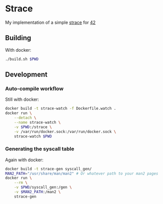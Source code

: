 # Strace
My implementation of a simple [strace](http://linux.die.net/man/1/strace) for [42](http://www.42.fr/)

## Building
With docker:
```sh
./build.sh $PWD
```
## Development
### Auto-compile workflow
Still with docker:
```sh
docker build -t strace-watch -f Dockerfile.watch .
docker run \
    --detach \
    --name strace-watch \
    -v $PWD:/strace \
    -v /var/run/docker.sock:/var/run/docker.sock \
    strace-watch $PWD
```
### Generating the syscall table
Again with docker:
```sh
docker build -t strace-gen syscall_gen/
MAN2_PATH="/usr/share/man/man2" # Or whatever path to your man2 pages
docker run \
    --rm \
    -v $PWD/syscall_gen:/gen \
    -v $MAN2_PATH:/man2 \
    strace-gen
```
